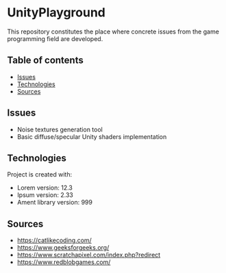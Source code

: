 # UnityPlayground
This repository constitutes the place where concrete issues from the game programming field are developed. 

## Table of contents
* [Issues](#issues)
* [Technologies](#technologies)
* [Sources](#sources)

## Issues
* Noise textures generation tool 
* Basic diffuse/specular Unity shaders implementation 
	
## Technologies
Project is created with:
* Lorem version: 12.3
* Ipsum version: 2.33
* Ament library version: 999
	
## Sources
* https://catlikecoding.com/
* https://www.geeksforgeeks.org/
* https://www.scratchapixel.com/index.php?redirect
* https://www.redblobgames.com/
